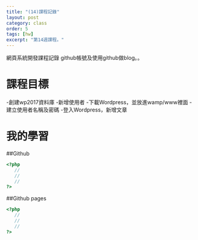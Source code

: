 ```yaml
---
title: "(14)課程記錄"
layout: post
category: class
order: 5
tags: [hw]
excerpt: "第14週課程。"
---
```

網頁系統開發課程記錄
github帳號及使用github做blog。。

# 課程目標
-創建wp2017資料庫
-新增使用者
-下載Wordpress，並放進wamp/www裡面
-建立使用者名稱及密碼
-登入Wordpress，新增文章
# 我的學習

##Github



```php
<?php
   //
   //
   //
?>
```
##Github pages

```php
<?php
   //
   //
   //
?>
```


[1]: https://github.com/        "GitHub"
[2]: https://pages.github.com/  "GitHub Pages"
[3]: https://jekyllrb.com/      "Jekyll"
[4]: http://markdown.tw         "Markdown文件"
[5]: http://dillinger.io/       "Dillinger"








